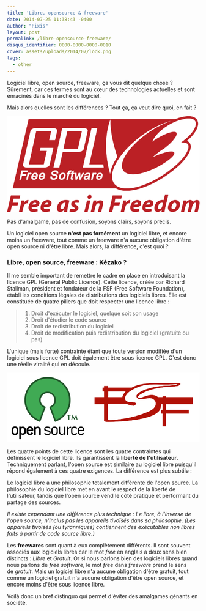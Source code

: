 ```yaml
---
title: 'Libre, opensource & freeware'
date: 2014-07-25 11:38:43 -0400
author: "Pixis"
layout: post
permalink: /libre-opensource-freeware/
disqus_identifier: 0000-0000-0000-0010
cover: assets/uploads/2014/07/lock.png
tags:
  - other
---
```


Logiciel libre, open source, freeware, ça vous dit quelque chose ? Sûrement, car ces termes sont au cœur des technologies actuelles et sont enracinés dans le marché du logiciel.

Mais alors quelles sont les différences ? Tout ça, ça veut dire quoi, en fait ?

<!--more-->

![gpl](/assets/uploads/2014/07/gpl.png)

Pas d'amalgame, pas de confusion, soyons clairs, soyons précis.

Un logiciel open source **n'est pas forcément** un logiciel libre, et encore moins un freeware, tout comme un freeware n'a aucune obligation d'être open source ni d'être libre. Mais alors, la différence, c'est quoi ?

### Libre, open source, freeware : Kézako ?

Il me semble important de remettre le cadre en place en introduisant la licence GPL (General Public Licence). Cette licence, créée par Richard Stallman, président et fondateur de la FSF (Free Software Foundation), établi les conditions légales de distributions des logiciels libres. Elle est constituée de quatre piliers que doit respecter une licence libre :

>   1. Droit d'exécuter le logiciel, quelque soit son usage
>   2. Droit d'étudier le code source
>   3. Droit de redistribution du logiciel
>   4. Droit de modification puis redistribution du logiciel (gratuite ou pas)

L'unique (mais forte) contrainte étant que toute version modifiée d'un logiciel sous licence GPL doit également être sous licence GPL. C'est donc une réelle viralité qui en découle.

![opensource](/assets/uploads/2014/07/opensource1.png)

Les quatre points de cette licence sont les quatre contraintes qui définissent le logiciel libre. Ils garantissent la **liberté de l'utilisateur**. Techniquement parlant, l'open source est similaire au logiciel libre puisqu'il répond également à ces quatre exigences. La différence est plus subtile :

Le logiciel libre a une philosophie totalement différente de l'open source. La philosophie du logiciel libre met en avant le respect de la liberté de l'utilisateur, tandis que l'open source vend le côté pratique et performant du partage des sources.

_Il existe cependant une différence plus technique : Le libre, à l'inverse de l'open source, n'inclus pas les appareils tivoïsés dans sa philosophie. (Les appareils tivoïsés (ou tyranniques) contiennent des exécutables non libres faits à partir de code source libre.)_

Les **freewares** sont quant à eux complètement différents. Il sont souvent associés aux logiciels libres car le mot _free_ en anglais a deux sens bien distincts : _Libre_ et _Gratuit_. Or si nous parlons bien des logiciels libres quand nous parlons de _free software_, le mot _free_ dans _freeware_ prend le sens de _gratuit_. Mais un logiciel libre n'a aucune obligation d'être gratuit, tout comme un logiciel gratuit n'a aucune obligation d'être open source, et encore moins d'être sous licence libre.

Voilà donc un bref distinguo qui permet d'éviter des amalgames gênants en société.
